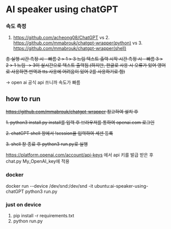 # AI speaker using chatGPT

### 속도 측정

1. https://github.com/acheong08/ChatGPT vs 2. https://github.com/mmabrouk/chatgpt-wrapper(python) vs 3. https://github.com/mmabrouk/chatgpt-wrapper(shell)

~~총 실행 시간 측정 시 - 빠름 2 > 1 > 3 느림
텍스트 출력 시작 시간 측정 시 - 빠름 3 > 2 > 1 느림 -> 3이 실시간으로 텍스트 출력됨.(하지만, 한글로 사용 시 오류가 있어 영어로 사용하면 번역과 tts 사용에 어려움이 있어 2를 사용하기로 함)~~

-> open ai 공식 api 쓰니까 속도가 빠름

## how to run

~~https://github.com/mmabrouk/chatgpt-wrapper 참고하여 설치 후~~

~~1. python3 install.py install를 입력 후 브라우저를 통하여 openai.com 로그인~~

~~2. chatGPT shell 창에서 !session을 입력하여 세션 등록~~

~~3. shell 창 종료 후 python3 run.py로 실행~~

https://platform.openai.com/account/api-keys 에서 api 키를 발급 받은 후 chat.py My_OpenAI_key에 적용

### docker
docker run --device /dev/snd:/dev/snd -it ubuntu:ai-speaker-using-chatGPT python3 run.py

### just on device
1. pip install -r requirements.txt
2. python run.py
